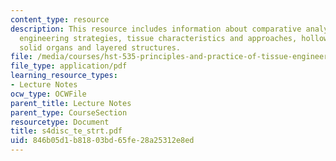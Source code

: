 ```yaml
---
content_type: resource
description: This resource includes information about comparative analysis of tissue
  engineering strategies, tissue characteristics and approaches, hollow (tubes) vs
  solid organs and layered structures.
file: /media/courses/hst-535-principles-and-practice-of-tissue-engineering-fall-2004/846b05d1b81803bd65fe28a25312e8ed_s4disc_te_strt.pdf
file_type: application/pdf
learning_resource_types:
- Lecture Notes
ocw_type: OCWFile
parent_title: Lecture Notes
parent_type: CourseSection
resourcetype: Document
title: s4disc_te_strt.pdf
uid: 846b05d1-b818-03bd-65fe-28a25312e8ed
---
```


